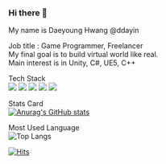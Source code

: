 ### Hi there 👋

My name is Daeyoung Hwang @ddayin

Job title : Game Programmer, Freelancer  
My final goal is to build virtual world like real.  
Main interest is in Unity, C#, UE5, C++  

Tech Stack  
<img src="https://img.shields.io/badge/Unity-000000?style=flat-square&logo=Unity&logoColor=white"/>
<img src="https://img.shields.io/badge/C Sharp-000000?style=flat-square&logo=C Sharp&logoColor=white"/>
<img src="https://img.shields.io/badge/.NET-512BD4?style=flat-square&logo=.NET&logoColor=white"/>
<img src="https://img.shields.io/badge/Visual Studio-5C2D91?style=flat-square&logo=Visual Studio&logoColor=white"/>
<img src="https://img.shields.io/badge/Rider-000000?style=flat-square&logo=Rider&logoColor=white"/>  

Stats Card  
[![Anurag's GitHub stats](https://github-readme-stats.vercel.app/api?username=ddayin)](https://github.com/anuraghazra/github-readme-stats)    

Most Used Language  
![Top Langs](https://github-readme-stats.vercel.app/api/top-langs/?username=ddayin)    

[![Hits](https://hits.seeyoufarm.com/api/count/incr/badge.svg?url=https%3A%2F%2Fgithub.com%2Fddayin%2Fhit-counter&count_bg=%2379C83D&title_bg=%23555555&icon=&icon_color=%23E7E7E7&title=hits&edge_flat=false)](https://hits.seeyoufarm.com)

<!--
**ddayin/ddayin** is a ✨ _special_ ✨ repository because its `README.md` (this file) appears on your GitHub profile.

Here are some ideas to get you started:



- 🔭 I’m currently working on ...
- 🌱 I’m currently learning ...
- 👯 I’m looking to collaborate on ...
- 🤔 I’m looking for help with ...
- 💬 Ask me about ...
- 📫 How to reach me: ...
- 😄 Pronouns: ...
- ⚡ Fun fact: ...
-->
